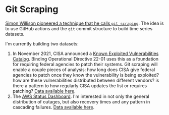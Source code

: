 # Git Scraping

[Simon Willison pioneered a technique that he calls `git scraping`](https://simonwillison.net/2020/Oct/9/git-scraping/). The idea is to use GitHub actions and the `git` commit structure to build time series datasets.

I'm currently building two datasets:
1. In November 2021, CISA announced a [Known Exploited Vulnerabilities Catalog](https://www.cisa.gov/known-exploited-vulnerabilities-catalog). Binding Operational Directive 22-01 uses this as a foundation for requiring federal agencies to patch their systems. Git scraping will enable a couple pieces of analysis: how long does CISA give federal agencies to patch once they know the vulnerability is being exploited? how are these vulnerabilities distributed between different vendors? is there a pattern to how regularly CISA updates the list or requires patching? [Data available here](https://github.com/JosephTLucas/CISA_KNOWN_EXPLOITED_VULNERABILITIES_CATALOG).
2. The [AWS Status Dashboard](https://status.aws.amazon.com). I'm interested in not only the general distribution of outages, but also recovery times and any pattern in cascading failures. [Data available here](https://github.com/JosephTLucas/aws_status).
